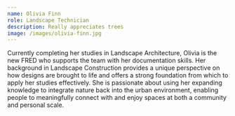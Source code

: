 ```yaml
---
name: Olivia Finn
role: Landscape Technician
description: Really appreciates trees
image: /images/olivia-finn.jpg
---
```

Currently completing her studies in Landscape Architecture, Olivia is the new FRED who supports the team with her documentation skills. Her background in Landscape Construction provides a unique perspective on how designs are brought to life and offers a strong foundation from which to apply her studies effectively. She is passionate about using her expanding knowledge to integrate nature back into the urban environment, enabling people to meaningfully connect with and enjoy spaces at both a community and personal scale.